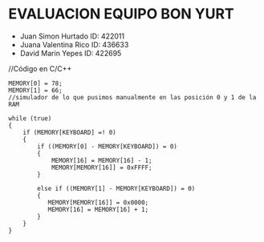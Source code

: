 # EVALUACION EQUIPO BON YURT

- Juan Simon Hurtado ID: 422011
- Juana Valentina Rico ID: 436633
- David Marin Yepes ID: 422695


//Código en C/C++

	MEMORY[0] = 78;
	MEMORY[1] = 66;
	//simulador de lo que pusimos manualmente en las posición 0 y 1 de la RAM

	while (true)
	{
	    if (MEMORY[KEYBOARD] =! 0)
		{
			if ((MEMORY[0] - MEMORY[KEYBOARD]) = 0)
			{
			    MEMORY[16] = MEMORY[16] - 1;
			    MEMORY[MEMORY[16]] = 0xFFFF;
			}
			
			else if ((MEMORY[1] - MEMORY[KEYBOARD]) = 0)
			{
			   MEMORY[MEMORY[16]] = 0x0000;
			   MEMORY[16] = MEMORY[16] + 1;
			}
		}
	}
